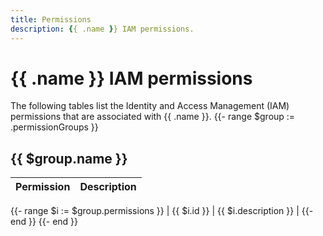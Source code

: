```yaml
---
title: Permissions
description: {{ .name }} IAM permissions.
---
```


# {{ .name }} IAM permissions

The following tables list the Identity and Access Management (IAM) permissions that are associated with {{ .name }}.
{{- range $group := .permissionGroups }}

## {{ $group.name }}

| Permission | Description |
| --- | --- |
{{- range $i := $group.permissions }}
| {{ $i.id }} | {{ $i.description }} |
{{- end }}
{{- end }}

